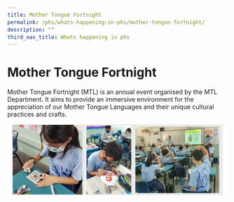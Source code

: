 ```yaml
---
title: Mother Tongue Fortnight
permalink: /phs/whats-happening-in-phs/mother-tongue-fortnight/
description: ""
third_nav_title: Whats happening in phs
---
```

# **Mother Tongue Fortnight**

Mother Tongue Fortnight (MTL) is an annual event organised by the MTL Department. It aims to provide an immersive environment for the appreciation of our Mother Tongue Languages and their unique cultural practices and crafts.

![](/images/MTFortnight.jpg)